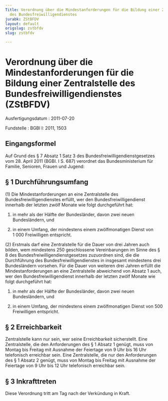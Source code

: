 ```yaml
---
Title: Verordnung über die Mindestanforderungen für die Bildung einer Zentralstelle
  des Bundesfreiwilligendienstes
jurabk: ZStBFDV
layout: default
origslug: zstbfdv
slug: zstbfdv

---
```


# Verordnung über die Mindestanforderungen für die Bildung einer Zentralstelle des Bundesfreiwilligendienstes (ZStBFDV)

Ausfertigungsdatum
:   2011-07-20

Fundstelle
:   BGBl I: 2011, 1503

## Eingangsformel

Auf Grund des § 7 Absatz 1 Satz 3 des Bundesfreiwilligendienstgesetzes
vom 28. April 2011 (BGBl. I S. 687) verordnet das Bundesministerium
für Familie, Senioren, Frauen und Jugend:

## § 1 Durchführungsumfang

(1) Die Mindestanforderungen an eine Zentralstelle des
Bundesfreiwilligendienstes erfüllt, wer den Bundesfreiwilligendienst
innerhalb der letzten zwölf Monate wie folgt durchgeführt hat:

1.  in mehr als der Hälfte der Bundesländer, davon zwei neuen
    Bundesländern, und


2.  in einem Umfang, der mindestens einem zwölfmonatigen Dienst von 1 000
    Freiwilligen entspricht.




(2) Erstmals darf eine Zentralstelle für die Dauer von drei Jahren
auch bilden, wem mindestens 250 geschlossene Vereinbarungen im Sinne
des § 8 des Bundesfreiwilligendienstgesetzes zuzuordnen sind, die die
Durchführung des Bundesfreiwilligendienstes in insgesamt mindestens
drei Bundesländern vorsehen. Für die Dauer von weiteren drei Jahren
erfüllt die Mindestanforderungen an eine Zentralstelle abweichend von
Absatz 1 auch, wer den Bundesfreiwilligendienst innerhalb der letzten
zwölf Monate wie folgt durchgeführt hat:

1.  in mehr als der Hälfte der Bundesländer, davon zwei neuen
    Bundesländern, und


2.  in einem Umfang, der mindestens einem zwölfmonatigen Dienst von 500
    Freiwilligen entspricht.

## § 2 Erreichbarkeit

Zentralstelle kann nur sein, wer seine Erreichbarkeit sicherstellt.
Eine Zentralstelle, die den Anforderungen des § 1 Absatz 1 genügt,
muss von Montag bis Freitag mit Ausnahme der Feiertage von 9 Uhr bis
16 Uhr telefonisch erreichbar sein. Eine Zentralstelle, die nur den
Anforderungen des § 1 Absatz 2 genügt, muss von Montag bis Freitag mit
Ausnahme der Feiertage von 9 Uhr bis 12 Uhr telefonisch erreichbar
sein.

## § 3 Inkrafttreten

Diese Verordnung tritt am Tag nach der Verkündung in Kraft.

